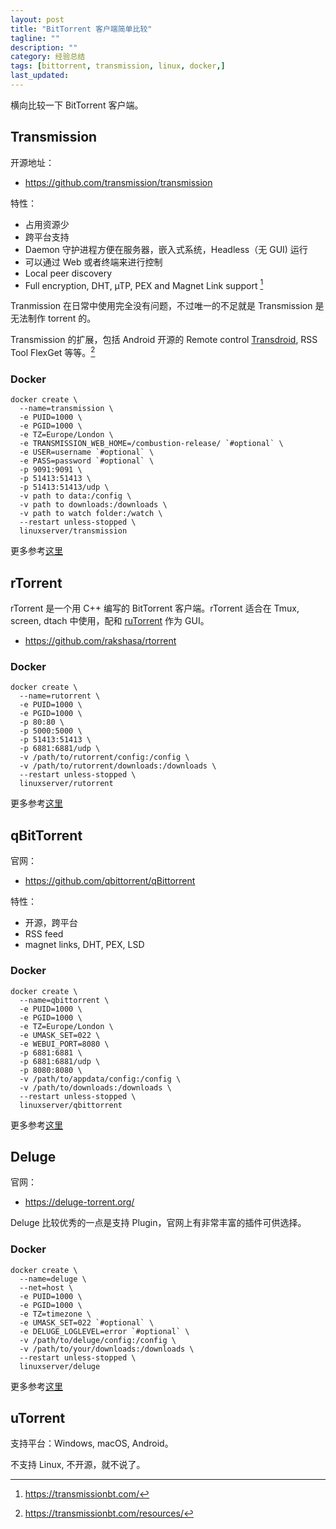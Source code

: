 ```yaml
---
layout: post
title: "BitTorrent 客户端简单比较"
tagline: ""
description: ""
category: 经验总结
tags: [bittorrent, transmission, linux, docker,]
last_updated:
---
```


横向比较一下 BitTorrent 客户端。

## Transmission
开源地址：

- <https://github.com/transmission/transmission>

特性：

- 占用资源少
- 跨平台支持
- Daemon 守护进程方便在服务器，嵌入式系统，Headless（无 GUI) 运行
- 可以通过 Web 或者终端来进行控制
- Local peer discovery
- Full encryption, DHT, µTP, PEX and Magnet Link support [^1]

Tranmission 在日常中使用完全没有问题，不过唯一的不足就是 Transmission 是无法制作 torrent 的。

[^1]: <https://transmissionbt.com/>

Transmission 的扩展，包括 Android 开源的 Remote control [Transdroid](http://www.transdroid.org/), RSS Tool FlexGet 等等。[^trans]

[^trans]: <https://transmissionbt.com/resources/>

### Docker

	docker create \
	  --name=transmission \
	  -e PUID=1000 \
	  -e PGID=1000 \
	  -e TZ=Europe/London \
	  -e TRANSMISSION_WEB_HOME=/combustion-release/ `#optional` \
	  -e USER=username `#optional` \
	  -e PASS=password `#optional` \
	  -p 9091:9091 \
	  -p 51413:51413 \
	  -p 51413:51413/udp \
	  -v path to data:/config \
	  -v path to downloads:/downloads \
	  -v path to watch folder:/watch \
	  --restart unless-stopped \
	  linuxserver/transmission

更多参考[这里](https://hub.docker.com/r/linuxserver/transmission)

## rTorrent
rTorrent 是一个用 C++ 编写的 BitTorrent 客户端。rTorrent 适合在 Tmux, screen, dtach 中使用，配和 [ruTorrent](https://github.com/Novik/ruTorrent/) 作为 GUI。

- <https://github.com/rakshasa/rtorrent>

### Docker

	docker create \
	  --name=rutorrent \
	  -e PUID=1000 \
	  -e PGID=1000 \
	  -p 80:80 \
	  -p 5000:5000 \
	  -p 51413:51413 \
	  -p 6881:6881/udp \
	  -v /path/to/rutorrent/config:/config \
	  -v /path/to/rutorrent/downloads:/downloads \
	  --restart unless-stopped \
	  linuxserver/rutorrent

更多参考[这里](https://hub.docker.com/r/linuxserver/rutorrent)

## qBitTorrent
官网：

- <https://github.com/qbittorrent/qBittorrent>

特性：

- 开源，跨平台
- RSS feed
- magnet links, DHT, PEX, LSD

### Docker

	docker create \
	  --name=qbittorrent \
	  -e PUID=1000 \
	  -e PGID=1000 \
	  -e TZ=Europe/London \
	  -e UMASK_SET=022 \
	  -e WEBUI_PORT=8080 \
	  -p 6881:6881 \
	  -p 6881:6881/udp \
	  -p 8080:8080 \
	  -v /path/to/appdata/config:/config \
	  -v /path/to/downloads:/downloads \
	  --restart unless-stopped \
	  linuxserver/qbittorrent

更多参考[这里](https://hub.docker.com/r/linuxserver/qbittorrent/)

## Deluge
官网：

- <https://deluge-torrent.org/>

Deluge 比较优秀的一点是支持 Plugin，官网上有非常丰富的插件可供选择。

### Docker

	docker create \
	  --name=deluge \
	  --net=host \
	  -e PUID=1000 \
	  -e PGID=1000 \
	  -e TZ=timezone \
	  -e UMASK_SET=022 `#optional` \
	  -e DELUGE_LOGLEVEL=error `#optional` \
	  -v /path/to/deluge/config:/config \
	  -v /path/to/your/downloads:/downloads \
	  --restart unless-stopped \
	  linuxserver/deluge

更多参考[这里](https://hub.docker.com/r/linuxserver/deluge/)

## uTorrent

支持平台：Windows, macOS, Android。

不支持 Linux, 不开源，就不说了。
